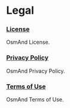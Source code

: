 # Legal

### [License](./license.md)

OsmAnd License.

### [Privacy Policy](./privacy-policy.md)

OsmAnd Privacy Policy.

### [Terms of Use](./terms-of-use.md)

OsmAnd Terms of Use.